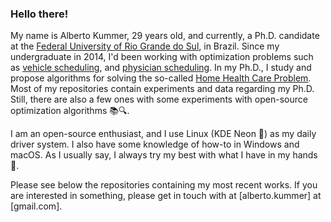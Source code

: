 ### Hello there!

My name is Alberto Kummer, 29 years old, and currently, a Ph.D. candidate at the [Federal University of Rio Grande do Sul](https://www.inf.ufrgs.br/ppgc/), in Brazil. Since my undergraduate in 2014, I'd been working with optimization problems such as [vehicle scheduling](https://www.sciencedirect.com/science/article/abs/pii/S0305054819301789), and [physician scheduling](https://link.springer.com/article/10.1007/s10479-020-03552-5). In my Ph.D., I study and propose algorithms for solving the so-called [Home Health Care Problem](https://dl.acm.org/doi/abs/10.1145/3377930.3390209). Most of my repositories contain experiments and data regarding my Ph.D. Still, there are also a few ones with some experiments with open-source optimization algorithms 📚🔍.

I am an open-source enthusiast, and I use Linux (KDE Neon 🐧) as my daily driver system. I also have some knowledge of how-to in Windows and macOS. As I usually say, I always try my best with what I have in my hands 💪. 

Please see below the repositories containing my most recent works. If you are interested in something, please get in touch with at [alberto.kummer] at [gmail.com].

<!--
**afkummer/afkummer** is a ✨ _special_ ✨ repository because its `README.md` (this file) appears on your GitHub profile.

Here are some ideas to get you started:

- 🔭 I’m currently working on ...
- 🌱 I’m currently learning ...
- 👯 I’m looking to collaborate on ...
- 🤔 I’m looking for help with ...
- 💬 Ask me about ...
- 📫 How to reach me: ...
- 😄 Pronouns: ...
- ⚡ Fun fact: ...
-->
